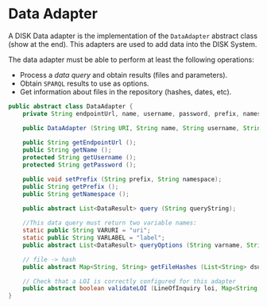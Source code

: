 # Data Adapter

A DISK Data adapter is the implementation of the `DataAdapter` abstract class (show at the end).
This adapters are used to add data into the DISK System.

The data adapter must be able to perform at least the following operations:

 - Process a *data query* and obtain results (files and parameters).
 - Obtain `SPARQL` results to use as options.
 - Get information about files in the repository (hashes, dates, etc).

```java
public abstract class DataAdapter {
    private String endpointUrl, name, username, password, prefix, namespace;

    public DataAdapter (String URI, String name, String username, String password);
    
    public String getEndpointUrl ();
    public String getName ();
    protected String getUsername ();
    protected String getPassword ();

    public void setPrefix (String prefix, String namespace);
    public String getPrefix ();
    public String getNamespace ();
    
    public abstract List<DataResult> query (String queryString);

    //This data query must return two variable names:
    static public String VARURI = "uri";
    static public String VARLABEL = "label";
    public abstract List<DataResult> queryOptions (String varname, String constraintQuery);

    // file -> hash
    public abstract Map<String, String> getFileHashes (List<String> dsurls);

    // Check that a LOI is correctly configured for this adapter
    public abstract boolean validateLOI (LineOfInquiry loi, Map<String, String> values);
}
```